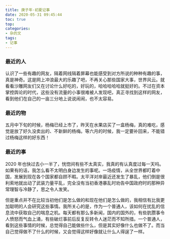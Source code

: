 ```yaml
---
title: 庚子年·初夏记事
date: 2020-05-31 09:45:44
toc: true
top: 
categories: 
- 杂的文
tags:
- 记事
---
```

<!-- more -->
### 最近的人

认识了一些有趣的网友，隔着网线隔着屏幕也能感受到对方所说的种种有趣的事，真是神奇。这是网上冲浪最大的乐趣了吧，不再关心那些国家大事，世界风云。就看看沙雕网友们又在讨论什么好吃的，好玩的，哈哈哈哈哈就挺好的。不过在资本掌控舆论的时代，这些没有流量的小事很难被人发现吧，真正寻找到这样的网友，看到他们在自己的一亩三分地上说说闹闹，也不太容易。

### 最近的物

五月中下旬的时候，杨梅已经上市了，昨天在水果店买了一盒杨梅，真的难吃，感觉是放了好久没卖出的、不新鲜的杨梅。等六月的时候，我一定要补回来，不能错过杨梅这样的好东西！

### 最近的事

2020 年也快过去小一半了，恍惚间有些不太真实，我真的有认真度过每一天吗。如果有的话，我怎么看不太明白身边发生的事呢。一场疫情，从全世界都盯着中国，发展到现在各个国家都自顾不暇。太平洋对岸最近还发生了暴乱，他们倒是很利索地就出动了武装力量平乱，完全没有当初香港暴乱时劝告中国政府时的那种异常理智与冷静了，思之令人发笑。

但是重点并不在比较当初他们是怎么做的和现在他们是怎么做的，我相信有比我更加聪明的人会研究这些事情。我所关心的是，作为一个普通人，该如何在扰乱的信息流中获取自己的喘息之机。每天都有那么多新闻，国内的国外的，有些肮臜事令人愤怒而气血上涌，有些破烂事前后反复反转令人迷茫而不知所措。一个普通人，看到这些事情的时候，总觉得自己能做些什么，但是其实好像什么也做不了。而当自己觉得做不了什么的时候，又会觉得这样好像就让什么人得逞了一样。